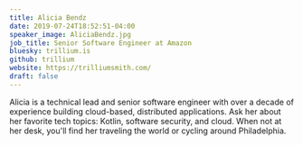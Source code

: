 ```yaml
---
title: Alicia Bendz
date: 2019-07-24T18:52:51-04:00
speaker_image: AliciaBendz.jpg
job_title: Senior Software Engineer at Amazon
bluesky: trillium.is
github: trillium
website: https://trilliumsmith.com/
draft: false
---
```


Alicia is a technical lead and senior software engineer with over a decade of experience building cloud-based, distributed applications. Ask her about her favorite tech topics: Kotlin, software security, and cloud. When not at her desk, you'll find her traveling the world or cycling around Philadelphia.